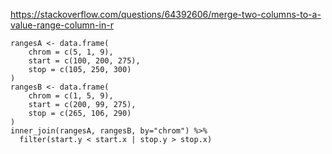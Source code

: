 https://stackoverflow.com/questions/64392606/merge-two-columns-to-a-value-range-column-in-r

```
rangesA <- data.frame(
    chrom = c(5, 1, 9),
    start = c(100, 200, 275),
    stop = c(105, 250, 300)
)
rangesB <- data.frame(
    chrom = c(1, 5, 9),
    start = c(200, 99, 275),
    stop = c(265, 106, 290)
)
inner_join(rangesA, rangesB, by="chrom") %>% 
  filter(start.y < start.x | stop.y > stop.x)
```